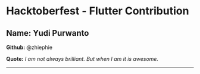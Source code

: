 # Hacktoberfest - Flutter Contribution

## Name: Yudi Purwanto

**Github:** @zhiephie

**Quote:** *I am not always brilliant. But when I am it is awesome.*

---